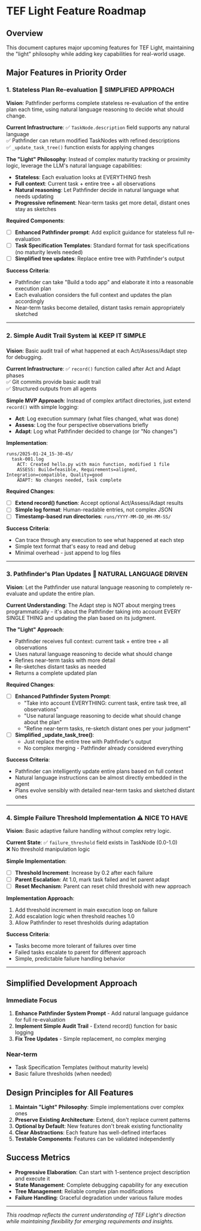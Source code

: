# TEF Light Feature Roadmap

## Overview
This document captures major upcoming features for TEF Light, maintaining the "light" philosophy while adding key capabilities for real-world usage.

## Major Features in Priority Order

### 1. Stateless Plan Re-evaluation 🎯 **SIMPLIFIED APPROACH**

**Vision**: Pathfinder performs complete stateless re-evaluation of the entire plan each time, using natural language reasoning to decide what should change.

**Current Infrastructure**:
✅ `TaskNode.description` field supports any natural language  
✅ Pathfinder can return modified TaskNodes with refined descriptions  
✅ `_update_task_tree()` function exists for applying changes  

**The "Light" Philosophy**:
Instead of complex maturity tracking or proximity logic, leverage the LLM's natural language capabilities:
- **Stateless**: Each evaluation looks at EVERYTHING fresh
- **Full context**: Current task + entire tree + all observations 
- **Natural reasoning**: Let Pathfinder decide in natural language what needs updating
- **Progressive refinement**: Near-term tasks get more detail, distant ones stay as sketches

**Required Components**:
- [ ] **Enhanced Pathfinder prompt**: Add explicit guidance for stateless full re-evaluation
- [ ] **Task Specification Templates**: Standard format for task specifications (no maturity levels needed)
- [ ] **Simplified tree updates**: Replace entire tree with Pathfinder's output

**Success Criteria**:
- Pathfinder can take "Build a todo app" and elaborate it into a reasonable execution plan
- Each evaluation considers the full context and updates the plan accordingly
- Near-term tasks become detailed, distant tasks remain appropriately sketched

---

### 2. Simple Audit Trail System 📊 **KEEP IT SIMPLE**

**Vision**: Basic audit trail of what happened at each Act/Assess/Adapt step for debugging.

**Current Infrastructure**:
✅ `record()` function called after Act and Adapt phases  
✅ Git commits provide basic audit trail  
✅ Structured outputs from all agents  

**Simple MVP Approach**:
Instead of complex artifact directories, just extend `record()` with simple logging:
- **Act**: Log execution summary (what files changed, what was done)  
- **Assess**: Log the four perspective observations briefly
- **Adapt**: Log what Pathfinder decided to change (or "No changes")

**Implementation**:
```
runs/2025-01-24_15-30-45/
  task-001.log
    ACT: Created hello.py with main function, modified 1 file
    ASSESS: Build=feasible, Requirements=aligned, Integration=compatible, Quality=good
    ADAPT: No changes needed, task complete
```

**Required Changes**:
- [ ] **Extend record() function**: Accept optional Act/Assess/Adapt results
- [ ] **Simple log format**: Human-readable entries, not complex JSON
- [ ] **Timestamp-based run directories**: `runs/YYYY-MM-DD_HH-MM-SS/`

**Success Criteria**:
- Can trace through any execution to see what happened at each step
- Simple text format that's easy to read and debug
- Minimal overhead - just append to log files

---

### 3. Pathfinder's Plan Updates 🧭 **NATURAL LANGUAGE DRIVEN**

**Vision**: Let the Pathfinder use natural language reasoning to completely re-evaluate and update the entire plan.

**Current Understanding**: 
The Adapt step is NOT about merging trees programmatically - it's about the Pathfinder taking into account EVERY SINGLE THING and updating the plan based on its judgment.

**The "Light" Approach**:
- Pathfinder receives full context: current task + entire tree + all observations
- Uses natural language reasoning to decide what should change
- Refines near-term tasks with more detail
- Re-sketches distant tasks as needed
- Returns a complete updated plan

**Required Changes**:
- [ ] **Enhanced Pathfinder System Prompt**: 
  - "Take into account EVERYTHING: current task, entire task tree, all observations"
  - "Use natural language reasoning to decide what should change about the plan" 
  - "Refine near-term tasks, re-sketch distant ones per your judgment"
- [ ] **Simplified _update_task_tree()**: 
  - Just replace the entire tree with Pathfinder's output
  - No complex merging - Pathfinder already considered everything

**Success Criteria**:
- Pathfinder can intelligently update entire plans based on full context
- Natural language instructions can be almost directly embedded in the agent
- Plans evolve sensibly with detailed near-term tasks and sketched distant ones

---

### 4. Simple Failure Threshold Implementation ⚠️ **NICE TO HAVE**

**Vision**: Basic adaptive failure handling without complex retry logic.

**Current State**: 
✅ `failure_threshold` field exists in TaskNode (0.0-1.0)  
❌ No threshold manipulation logic  

**Simple Implementation**:
- [ ] **Threshold Increment**: Increase by 0.2 after each failure
- [ ] **Parent Escalation**: At 1.0, mark task failed and let parent adapt
- [ ] **Reset Mechanism**: Parent can reset child threshold with new approach

**Implementation Approach**:
1. Add threshold increment in main execution loop on failure
2. Add escalation logic when threshold reaches 1.0
3. Allow Pathfinder to reset thresholds during adaptation

**Success Criteria**:
- Tasks become more tolerant of failures over time
- Failed tasks escalate to parent for different approach
- Simple, predictable failure handling behavior

---

## Simplified Development Approach

### Immediate Focus
1. **Enhance Pathfinder System Prompt** - Add natural language guidance for full re-evaluation
2. **Implement Simple Audit Trail** - Extend record() function for basic logging  
3. **Fix Tree Updates** - Simple replacement, no complex merging

### Near-term
- Task Specification Templates (without maturity levels)
- Basic failure thresholds (when needed)

## Design Principles for All Features

1. **Maintain "Light" Philosophy**: Simple implementations over complex ones
2. **Preserve Existing Architecture**: Extend, don't replace current patterns
3. **Optional by Default**: New features don't break existing functionality
4. **Clear Abstractions**: Each feature has well-defined interfaces
5. **Testable Components**: Features can be validated independently

## Success Metrics

- **Progressive Elaboration**: Can start with 1-sentence project description and execute it
- **State Management**: Complete debugging capability for any execution
- **Tree Management**: Reliable complex plan modifications
- **Failure Handling**: Graceful degradation under various failure modes

---

*This roadmap reflects the current understanding of TEF Light's direction while maintaining flexibility for emerging requirements and insights.*
